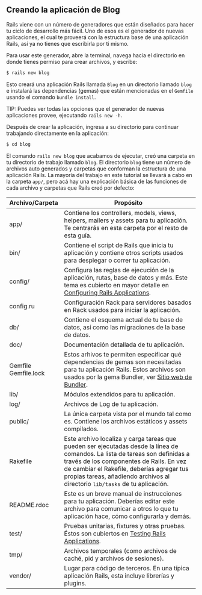 Creando la aplicación de Blog
-----------------------------

Rails viene con un número de generadores que están diseñados para hacer tu ciclo
de desarrollo más fácil. Uno de esos es el generador de nuevas aplicaciones, el
cual te proveerá con la estructura base de una aplicación Rails, así ya no
tienes que escribirla por ti mismo.

Para usar este generador, abre la terminal, navega hacia el directorio en donde
tienes permiso para crear archivos, y escribe:

```bash
$ rails new blog
```

Esto creará una aplicación Rails llamada `Blog` en un directorio llamado `blog`
e instalará las dependencias (gemas) que están mencionadas en el `Gemfile` usando
el comando `bundle install`.

TIP: Puedes ver todas las opciones que el generador de nuevas aplicaciones
provee, ejecutando `rails new -h`.

Después de crear la aplicación, ingresa a su directorio para continuar trabajando
directamente en la aplicación:

```bash
$ cd blog
```

El comando `rails new blog` que acabamos de ejecutar, creó una carpeta en tu
directorio de trabajo llamado `blog`. El directorio `blog` tiene un número
de archivos auto generados y carpetas que conforman la estructura de una
aplicación Rails. La mayoría del trabajo en este tutorial se llevará a cabo en
la carpeta `app/`, pero acá hay una explicación básica de las funciones de
cada archivo y carpetas que Rails creó por defecto:

| Archivo/Carpeta | Propósito |
| --------------- | --------- |
|app/|Contiene los controllers, models, views, helpers, mailers y assets para tu aplicación. Te centrarás en esta carpeta por el resto de esta guía.|
|bin/|Contiene el script de Rails que inicia tu aplicación y contiene otros scripts usados para desplegar o correr tu aplicación.|
|config/|Configura las reglas de ejecución de la aplicación, rutas, base de datos y más. Este tema es cubierto en mayor detalle en [Configuring Rails Applications](http://edgeguides.rubyonrails.org/configuring.html).|
|config.ru| Configuración Rack para servidores basados en Rack usados para iniciar la aplicación.|
|db/|Contiene el esquema actual de tu base de datos, así como las migraciones de la base de datos.|
|doc/|Documentación detallada de tu aplicación.|
|Gemfile<br />Gemfile.lock| Estos arhivos te permiten especificar qué dependencias de gemas son necesitadas para tu aplicación Rails. Estos archivos son usados por la gema Bundler, ver [Sitio web de Bundler](http://gembundler.com).|
|lib/|Módulos extendidos para tu aplicación.|
|log/|Archivos de Log de tu aplicación.|
|public/|La única carpeta vista por el mundo tal como es. Contiene los archivos estáticos y assets compilados.|
|Rakefile|Este archivo localiza y carga tareas que pueden ser ejecutadas desde la línea de comandos. La lista de tareas son definidas a través de los componentes de Rails. En vez de cambiar el Rakefile, deberías agregar tus propias tareas, añadiendo archivos al directorio `lib/tasks` de tu aplicación.|
|README.rdoc|Este es un breve manual de instrucciones para tu aplicación. Deberías editar este archivo para comunicar a otros lo que tu aplicación hace, cómo configurarla y demás.|
|test/|Pruebas unitarias, fixtures y otras pruebas. Éstos son cubiertos en [Testing Rails Applications](http://edgeguides.rubyonrails.org/testing.html).|
|tmp/|Archivos temporales (como archivos de caché, pid y archivos de sesiones).|
|vendor/|Lugar para código de terceros. En una típica aplicación Rails, esta incluye librerías y plugins.|

